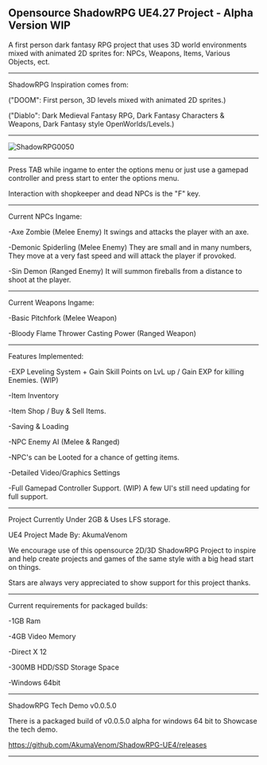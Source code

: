 Opensource ShadowRPG UE4.27 Project - Alpha Version WIP
-------------------------------------
A first person dark fantasy RPG project that uses 3D world environments mixed with animated 2D sprites for: NPCs, Weapons, Items, Various Objects, ect.

-------------------------------------

ShadowRPG Inspiration comes from:

("DOOM": First person, 3D levels mixed with animated 2D sprites.)

("Diablo": Dark Medieval Fantasy RPG, Dark Fantasy Characters & Weapons, Dark Fantasy style OpenWorlds/Levels.)

-------------------------------------

![ShadowRPG0050](https://github.com/user-attachments/assets/266e26c6-5ae2-4669-a01a-3060940dca02)

-------------------------------------

Press TAB while ingame to enter the options menu or just use a gamepad controller and press start to enter the options menu.

Interaction with shopkeeper and dead NPCs is the "F" key.

-------------------------------------

Current NPCs Ingame:

-Axe Zombie (Melee Enemy) It swings and attacks the player with an axe.

-Demonic Spiderling (Melee Enemy) They are small and in many numbers, They move at a very fast speed and will attack the player if provoked.

-Sin Demon (Ranged Enemy) It will summon fireballs from a distance to shoot at the player.

-------------------------------------

Current Weapons Ingame:

-Basic Pitchfork (Melee Weapon)

-Bloody Flame Thrower Casting Power (Ranged Weapon)

-------------------------------------

Features Implemented:

-EXP Leveling System + Gain Skill Points on LvL up / Gain EXP for killing Enemies. (WIP)

-Item Inventory

-Item Shop / Buy & Sell Items.

-Saving & Loading

-NPC Enemy AI (Melee & Ranged)

-NPC's can be Looted for a chance of getting items.

-Detailed Video/Graphics Settings

-Full Gamepad Controller Support. (WIP) A few UI's still need updating for full support.

-------------------------------------
Project Currently Under 2GB & Uses LFS storage.

UE4 Project Made By: AkumaVenom

We encourage use of this opensource 2D/3D ShadowRPG Project to inspire and help create projects and games of the same style with a big head start on things. 

Stars are always very appreciated to show support for this project thanks.

-------------------------------------

Current requirements for packaged builds:

-1GB Ram

-4GB Video Memory

-Direct X 12

-300MB HDD/SSD Storage Space

-Windows 64bit

-------------------------------------

ShadowRPG Tech Demo v0.0.5.0

There is a packaged build of v0.0.5.0 alpha for windows 64 bit to Showcase the tech demo.

https://github.com/AkumaVenom/ShadowRPG-UE4/releases

-------------------------------------
